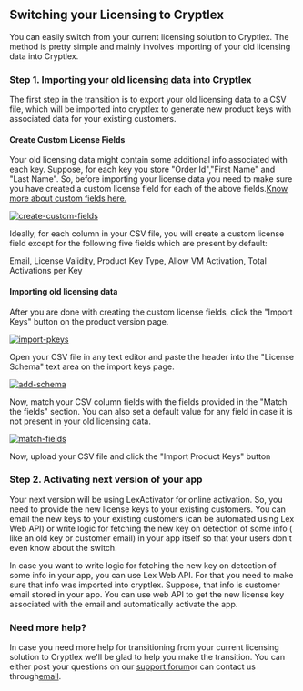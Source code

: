 ## Switching your Licensing to Cryptlex

You can easily switch from your current licensing solution to Cryptlex. The method is pretty simple and mainly involves importing of your old licensing data into Cryptlex.



### Step 1. Importing your old licensing data into Cryptlex

The first step in the transition is to export your old licensing data to a CSV file, which will be imported into cryptlex to generate new product keys with associated data for your existing customers.

#### Create Custom License Fields

Your old licensing data might contain some additional info associated with each key. Suppose, for each key you store "Order Id","First Name" and "Last Name". So, before importing your license data you need to make sure you have created a custom license field for each of the above fields.[Know more about custom fields here.](https://cryptlex.com/help/custom-fields)

[![](https://cryptlex.com/public/img/docs/create-custom-fields.png "create-custom-fields")](https://cryptlex.com/public/img/docs/create-custom-fields.png)

Ideally, for each column in your CSV file, you will create a custom license field except for the following five fields which are present by default:

Email, License Validity, Product Key Type, Allow VM Activation, Total Activations per Key



#### Importing old licensing data

After you are done with creating the custom license fields, click the "Import Keys" button on the product version page.

[![](https://cryptlex.com/public/img/docs/import-pkeys.png "import-pkeys")](https://cryptlex.com/public/img/docs/import-pkeys.png)

Open your CSV file in any text editor and paste the header into the "License Schema" text area on the import keys page.

[![](https://cryptlex.com/public/img/docs/add-schema.png "add-schema")](https://cryptlex.com/public/img/docs/add-schema.png)

Now, match your CSV column fields with the fields provided in the "Match the fields" section. You can also set a default value for any field in case it is not present in your old licensing data.

[![](https://cryptlex.com/public/img/docs/match-fields.png "match-fields")](https://cryptlex.com/public/img/docs/match-fields.png)

Now, upload your CSV file and click the "Import Product Keys" button

### Step 2. Activating next version of your app

Your next version will be using LexActivator for online activation. So, you need to provide the new license keys to your existing customers. You can email the new keys to your existing customers \(can be automated using Lex Web API\) or write logic for fetching the new key on detection of some info \( like an old key or customer email\) in your app itself so that your users don't even know about the switch.

In case you want to write logic for fetching the new key on detection of some info in your app, you can use Lex Web API. For that you need to make sure that info was imported into cryptlex. Suppose, that info is customer email stored in your app. You can use web API to get the new license key associated with the email and automatically activate the app.

### Need more help?

In case you need more help for transitioning from your current licensing solution to Cryptlex we'll be glad to help you make the transition. You can either post your questions on our [support forum](https://cryptlex.com/forums)or can contact us through[email](mailto:support@cryptlex.com?Subject=Switching%20to%20Cryptlex).

